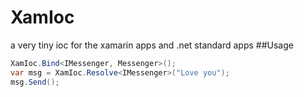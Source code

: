 # XamIoc
a very tiny ioc for the xamarin apps and .net standard apps
##Usage
```C#
XamIoc.Bind<IMessenger, Messenger>();
var msg = XamIoc.Resolve<IMessenger>("Love you");
msg.Send();
```
